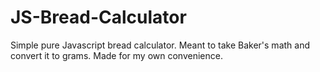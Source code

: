 # JS-Bread-Calculator

Simple pure Javascript bread calculator. Meant to take Baker's math and convert it to grams. Made for my own convenience. 
